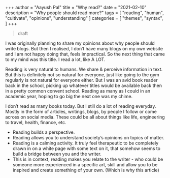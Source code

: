 +++
author = "Aayush Pal"
title = "Why read?"
date = "2021-02-10"
description = "Why people should read more?"
tags = [
    "reading",
    "human",
	"cultivate",
	"opinions",
	"understanding"
]
categories = [
    "themes",
    "syntax",
]
+++

> draft

I was originally planning to share my opinions about why people should write blogs. But then I realised, I don’t have many blogs on my own website and I am not happy doing that, feels impractical. So the next thing that came to my mind was this title. I read a lot, like A LOT.

Reading is very natural to humans. We share & perceive information in text. But this is definitely not so natural for everyone, just like going to the gym regularly is not natural for everyone either. But I was an avid book reader back in the school, picking up whatever titles would be available back then in a pretty common convent school. Reading as many as I could in an academic year, hoping to go big the next one was my chime.

I don’t read as many books today. But I still do a lot of reading everyday. Mostly in the form of articles, writings, blogs, by people I follow or come across on social media. These could be all about things like life, engineering to travel, health, finance, etc.

* Reading builds a perspective.
* Reading allows you to understand society’s opinions on topics of matter.
* Reading is a calming activity. It truly feel therapeutic to be completely drawn in on a white page with some text on it, that somehow seems to build a bridge between you and the writer.
* This is in context, reading makes you relate to the writer - who could be someone more experienced in a specific art, skill and allow you to be inspired and create something of your own. (Which is why this article)
